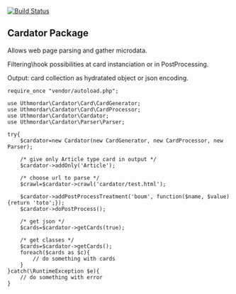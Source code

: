 [![Build Status](https://travis-ci.org/Uthmordar/cardator.svg)](https://travis-ci.org/Uthmordar/cardator)

## Cardator Package

Allows web page parsing and gather microdata.

Filtering\hook possibilities at card instanciation or in PostProcessing.

Output: card collection as hydratated object or json encoding.

```
require_once "vendor/autoload.php";

use Uthmordar\Cardator\Card\CardGenerator;
use Uthmordar\Cardator\Card\CardProcessor;
use Uthmordar\Cardator\Cardator;
use Uthmordar\Cardator\Parser\Parser;

try{
    $cardator=new Cardator(new CardGenerator, new CardProcessor, new Parser);

    /* give only Article type card in output */
    $cardator->addOnly('Article');

    /* choose url to parse */
    $crawl=$cardator->crawl('cardator/test.html');
    
    $cardator->addPostProcessTreatment('boum', function($name, $value){return 'toto';});
    $cardator->doPostProcess();
    
    /* get json */
    $cards=$cardator->getCards(true);
    
    /* get classes */
    $cards=$cardator->getCards();
    foreach($cards as $c){
        // do something with cards
    }
}catch(\RuntimeException $e){
    // do something with error 
}

```